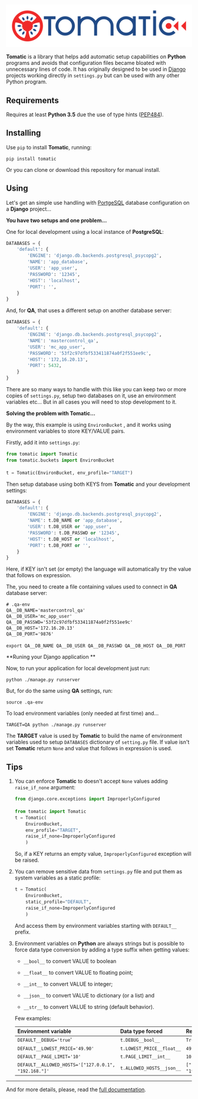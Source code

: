 ![Tomatic logo](tomatic_logo.png)

**Tomatic** is a library that helps add automatic setup capabilities on **Python** programs and avoids that configuration files became bloated with unnecessary lines of code. It has originally designed to be used in [Django](https://www.djangoproject.com/) projects working directly in `settings.py` but can be used with any other Python program.


Requirements
--
Requires at least **Python 3.5** due the use of type hints ([PEP484](https://www.python.org/dev/peps/pep-0484/)).

Installing
--
Use `pip` to install **Tomatic**, running:

``` shell
pip install tomatic
```

Or you can clone or download this repository for manual install.

Using
--

Let's get an simple use handling with [PortgeSQL](https://www.postgresql.org/) database configuration on a **Django** project...

**You have two setups and one problem...**

One for local development using a local instance of **PostgreSQL**:

``` python
DATABASES = {
    'default': {
        'ENGINE': 'django.db.backends.postgresql_psycopg2',
        'NAME': 'app_database',
        'USER': 'app_user',
        'PASSWORD': '12345',
        'HOST': 'localhost',
        'PORT': '',
    }
}
```

And, for **QA**, that uses a different setup on another database server:


``` python
DATABASES = {
    'default': {
        'ENGINE': 'django.db.backends.postgresql_psycopg2',
        'NAME': 'mastercontrol_qa',
        'USER': 'mc_app_user',
        'PASSWORD': '53f2c97dfbf533411874a0f2f551ee9c',
        'HOST': '172,16.20.13',
        'PORT': 5432,
    }
}
```

There are so many ways to handle with this like you can keep two or more copies of `settings.py`, setup two databases on it, use an environment variables etc... But in all cases you will need to stop development to it.

**Solving the problem with Tomatic...**

By the way, this example is using `EnvironBucket` , and it works using environment variables to store KEY/VALUE pairs.

Firstly, add it into `settings.py`:

``` python
from tomatic import Tomatic
from tomatic.buckets import EnvironBucket

t = Tomatic(EnvironBucket, env_profile="TARGET")
```
Then setup database using both KEYS from **Tomatic** and your development settings:

``` python
DATABASES = {
    'default': {
        'ENGINE': 'django.db.backends.postgresql_psycopg2',
        'NAME': t.DB_NAME or 'app_database',
        'USER': t.DB_USER or 'app_user',
        'PASSWORD': t.DB_PASSWD or '12345',
        'HOST': t.DB_HOST or 'localhost',
        'PORT': t.DB_PORT or '',
    }
}
```

Here, if KEY isn't set (or empty) the language will automatically try the value that follows on expression.

The, you need to create a file containing values used to connect in **QA** database server:

``` shell
# .qa-env
QA__DB_NAME='mastercontrol_qa'
QA__DB_USER='mc_app_user'
QA__DB_PASSWD='53f2c97dfbf533411874a0f2f551ee9c'
QA__DB_HOST='172.16.20.13'
QA__DB_PORT='9876'

export QA__DB_NAME QA__DB_USER QA__DB_PASSWD QA__DB_HOST QA__DB_PORT
```

**Runing your Django application **

Now, to run your application for local development just run:

``` shell
python ./manage.py runserver
```

But, for do the same using **QA** settings, run:

``` shell
source .qa-env
```
To load environment variables (only needed at first time) and...

``` shell
TARGET=QA python ./manage.py runserver
```

The **TARGET** value is used by **Tomatic** to build the name of environment variables used to setup `DATABASES` dictionary of `setting.py` file. If value isn't set **Tomatic** return `None` and value that follows in expression is used.

Tips
--
1. You can enforce **Tomatic**  to doesn't accept `None` values adding `raise_if_none` argument:

    ``` python
    from django.core.exceptions import ImproperlyConfigured 

    from tomatic import Tomatic
    t = Tomatic(
        EnvironBucket,
        env_profile="TARGET",
        raise_if_none=ImproperlyConfigured
        )            
    ```
	So, if a KEY returns an empty value, `ImproperlyConfigured` exception will be raised.
	
2. You can remove sensitive data from `settings.py` file and put them as system variables as a static profile:
	``` python    
    t = Tomatic(
        EnvironBucket,
        static_profile="DEFAULT",
        raise_if_none=ImproperlyConfigured
        )
	```
	And access them by environment variables starting with `DEFAULT__` prefix.

3. Environment variables on **Python** are always strings but is possible to force data type conversion by adding a type suffix when getting values:

    * `__bool__` to convert VALUE to boolean
    
    * `__float__` to convert VALUE to floating point;
    
    * `__int__` to convert VALUE to integer;
    
    * `__json__` to convert VALUE to dictionary (or a list) and
    
    * `__str__` to convert VALUE to string (default behavior).
    
	Few examples:

    | Environment variable | Data type forced | Result |
    | --------------------- | ------------------ | ------ |
    | `DEFAULT__DEBUG='true`' | `t.DEBUG__bool__`  | `True` |
    | `DEFAULT__LOWEST_PRICE='49.90'` | `t.LOWEST_PRICE__float__` | `49.9` |
    | `DEFAULT__PAGE_LIMIT='10'` | `t.PAGE_LIMIT__int__ `| `10` |
    | `DEFAULT__ALLOWED_HOSTS='["127.0.0.1", "192.168."]'` | `t.ALLOWED_HOSTS__json__` | `["127.0.0.1", "192.168.",]` |

---
And for more details, please, read the [full documentation](https://plainspooky.github.io/tomatic/index.html).

